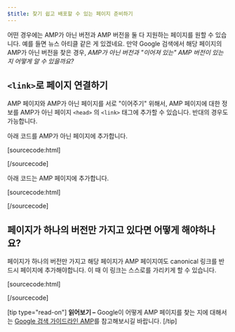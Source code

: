```yaml
---
$title: 찾기 쉽고 배포할 수 있는 페이지 준비하기
---
```


어떤 경우에는 AMP가 아닌 버전과 AMP 버전을 둘 다 지원하는 페이지를 원할 수 있습니다. 예를 들면 뉴스 아티클 같은 게 있겠네요. 만약 Google 검색에서 해당 페이지의 AMP가 아닌 버전을 찾은 경우, *AMP가 아닌 버전과 "이어져 있는" AMP 버전이 있는 지 어떻게 알 수 있을까요?*

## `<link>`로 페이지 연결하기

AMP 페이지와 AMP가 아닌 페이지를 서로 "이어주기" 위해서, AMP 페이지에 대한 정보를 AMP가 아닌 페이지 `<head>` 의 `<link>` 태그에 추가할 수 있습니다. 반대의 경우도 가능합니다.

아래 코드를 AMP가 아닌 페이지에 추가합니다.

[sourcecode:html]
<link rel="amphtml" href="https://www.example.com/url/to/amp/document.html">
[/sourcecode]

아래 코드는 AMP 페이지에 추가합니다.

[sourcecode:html]
<link rel="canonical" href="https://www.example.com/url/to/full/document.html">
[/sourcecode]

## 페이지가 하나의 버전만 가지고 있다면 어떻게 해야하나요?

페이지가 하나의 버전만 가지고 해당 페이지가 AMP 페이지여도 canonical 링크를 반드시 페이지에 추가해야합니다. 이 때 이 링크는 스스로를 가리키게 할 수 있습니다.

[sourcecode:html]
<link rel="canonical" href="https://www.example.com/url/to/amp/document.html">
[/sourcecode]

[tip type="read-on"]
**읽어보기 –** Google이 어떻게 AMP 페이지를 찾는 지에 대해서는 [Google 검색 가이드라인 AMP](https://support.google.com/webmasters/answer/6340290)를 참고해보시길 바랍니다.
[/tip]
